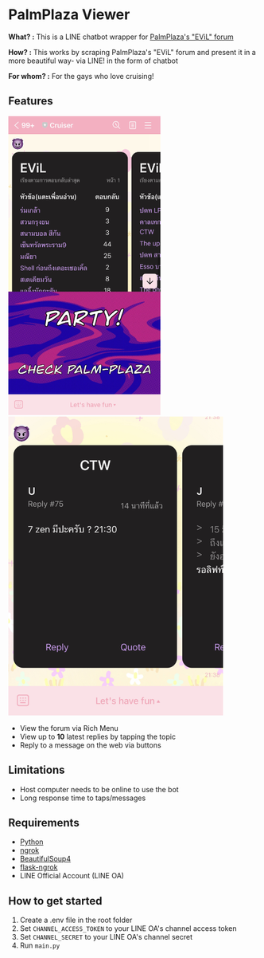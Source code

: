 # PalmPlaza Viewer 

**What? :** This is a LINE chatbot wrapper for [PalmPlaza's "EViL" forum](http://www.palm-plaza.com/cgi-bin/CCforum/board.cgi?az=list&forum=DCForumID4&archive=)

**How? :** This works by scraping PalmPlaza's "EViL" forum and present it in a more beautiful way- via LINE! in the form of chatbot

**For whom? :** For the gays who love cruising!

## Features 
<img src=/assets/IMG_1305.jpeg width="306" height="600"> <img src=/assets/IMG_1306.png width="432" height="600">
- View the forum via Rich Menu
- View up to **10** latest replies by tapping the topic
- Reply to a message on the web via buttons

## Limitations
- Host computer needs to be online to use the bot
- Long response time to taps/messages

## Requirements
- [Python](https://www.python.org/)
- [ngrok](https://ngrok.com/)
- [BeautifulSoup4](https://pypi.org/project/beautifulsoup4/)
- [flask-ngrok](https://pypi.org/project/flask-ngrok/)
- LINE Official Account (LINE OA)

## How to get started
1. Create a .env file in the root folder
2. Set `CHANNEL_ACCESS_TOKEN` to your LINE OA's channel access token
3. Set `CHANNEL_SECRET` to your LINE OA's channel secret
4. Run `main.py`
